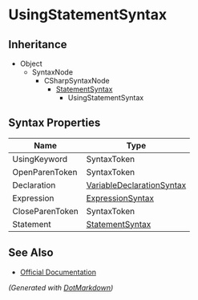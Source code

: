 # UsingStatementSyntax

## Inheritance

* Object
  * SyntaxNode
    * CSharpSyntaxNode
      * [StatementSyntax](StatementSyntax.md)
        * UsingStatementSyntax

## Syntax Properties

| Name            | Type                                                      |
| --------------- | --------------------------------------------------------- |
| UsingKeyword    | SyntaxToken                                               |
| OpenParenToken  | SyntaxToken                                               |
| Declaration     | [VariableDeclarationSyntax](VariableDeclarationSyntax.md) |
| Expression      | [ExpressionSyntax](ExpressionSyntax.md)                   |
| CloseParenToken | SyntaxToken                                               |
| Statement       | [StatementSyntax](StatementSyntax.md)                     |

## See Also

* [Official Documentation](https://docs.microsoft.com/en-us/dotnet/api/microsoft.codeanalysis.csharp.syntax.usingstatementsyntax)


*\(Generated with [DotMarkdown](http://github.com/JosefPihrt/DotMarkdown)\)*